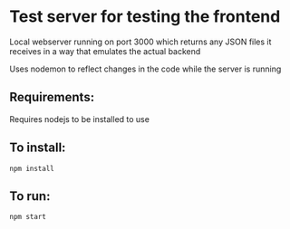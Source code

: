 # Test server for testing the **frontend** 

Local webserver running on port 3000 which returns any JSON files it receives in a way that emulates the actual backend

Uses nodemon to reflect changes in the code while the server is running

## Requirements:
Requires nodejs to be installed to use

## To install:
    npm install

## To run:
    npm start

